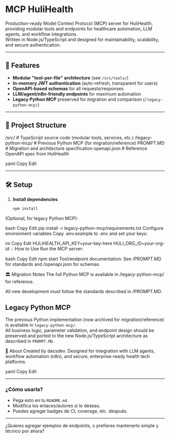# MCP HuliHealth

Production-ready Model Context Protocol (MCP) server for HuliHealth, providing modular tools and endpoints for healthcare automation, LLM agents, and workflow integrations.  
Written in Node.js/TypeScript and designed for maintainability, scalability, and secure authentication.

---

## 🚀 Features

- **Modular "tool-per-file" architecture** (see `/src/tools/`)
- **In-memory JWT authentication** (auto-refresh, transparent for users)
- **OpenAPI-based schemas** for all requests/responses
- **LLM/agent/n8n-friendly endpoints** for maximum automation
- **Legacy Python MCP** preserved for migration and comparison (`/legacy-python-mcp/`)

---

## 📂 Project Structure

/src/ # TypeScript source code (modular tools, services, etc.)
/legacy-python-mcp/ # Previous Python MCP (for migration/reference)
PROMPT.MD # Migration and architecture specification
openapi.json # Reference OpenAPI spec from HuliHealth

yaml
Copy
Edit

---

## 🛠️ Setup

1. **Install dependencies**
   ```bash
   npm install
(Optional, for legacy Python MCP):

bash
Copy
Edit
pip install -r legacy-python-mcp/requirements.txt
Configure environment variables
Copy .env.example to .env and set your keys:

ini
Copy
Edit
HULIHEALTH_API_KEY=your-key-here
HULI_ORG_ID=your-org-id
💡 How to Use
Run the MCP server:

bash
Copy
Edit
npm start
Tool/endpoint documentation:
See /PROMPT.MD for standards and /openapi.json for schemas.

🏛️ Migration Notes
The full Python MCP is available in /legacy-python-mcp/ for reference.

All new development must follow the standards described in /PROMPT.MD.

## Legacy Python MCP

The previous Python implementation (now archived for migration/reference) is available in `legacy-python-mcp/`.  
All business logic, parameter validation, and endpoint design should be preserved and ported to the new Node.js/TypeScript architecture as described in `PROMPT.MD`.

🤖 About
Created by dacsdev.
Designed for integration with LLM agents, workflow automation (n8n), and secure, enterprise-ready health tech platforms.

yaml
Copy
Edit

---

### **¿Cómo usarla?**
- Pega esto en tu `README.md`.
- Modifica los enlaces/autores si lo deseas.
- Puedes agregar badges de CI, coverage, etc. después.

---

¿Quieres agregar ejemplos de endpoints, o prefieres mantenerlo simple y técnico por ahora?
